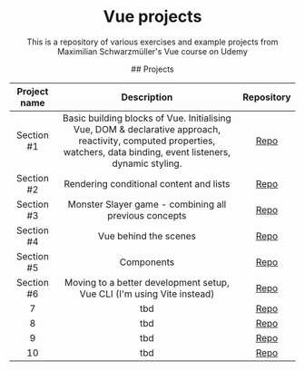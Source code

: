 <h1 align="center">Vue projects</h1>

<p align="center">This is a repository of various exercises and example projects from Maximilian Schwarzmüller's Vue course on Udemy</p>

<div align="center"> 
## Projects

| Project name | Description | Repository |
| :------------: | :-------: | :--------: |
| Section #1 | Basic building blocks of Vue. Initialising Vue, DOM & declarative approach, reactivity, computed properties, watchers, data binding, event listeners, dynamic styling. | <a href="https://github.com/dnksebastian/Vue-projects/tree/main/Section1" target="_blank">Repo</a>  |
| Section #2 | Rendering conditional content and lists | <a href="https://github.com/dnksebastian/Vue-projects/tree/main/Section2" target="_blank">Repo</a>  |
| Section #3 | Monster Slayer game - combining all previous concepts | <a href="https://github.com/dnksebastian/Vue-projects/tree/main/Section3/" target="_blank">Repo</a>  |
| Section #4 | Vue behind the scenes | <a href="https://github.com/dnksebastian/Vue-projects/tree/main/Section4/" target="_blank">Repo</a>  |
| Section #5 | Components | <a href="https://github.com/dnksebastian/Vue-projects/tree/main/Section5/" target="_blank">Repo</a>  |
| Section #6 | Moving to a better development setup, Vue CLI (I'm using Vite instead) | <a href="https://github.com/dnksebastian/Vue-projects/tree/main/Section6" target="_blank">Repo</a>  |
| 7 | tbd | <a href="#" target="_blank">Repo</a>  |
| 8 | tbd | <a href="#" target="_blank">Repo</a>  |
| 9 | tbd | <a href="#" target="_blank">Repo</a>  |
| 10 | tbd | <a href="#" target="_blank">Repo</a>  |
</div>